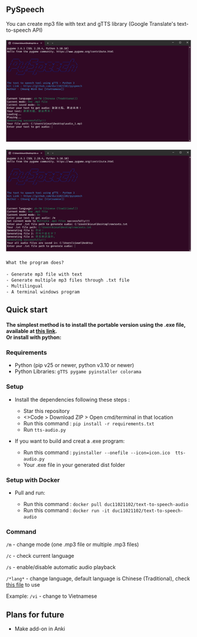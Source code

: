 ## PySpeech
You can create mp3 file with text and gTTS library (Google Translate's text-to-speech API)

<h4><p align="center"><img src="design/design-1.jpg" width="800"/></p></h4>
<h4><p align="center"><img src="design/design-2.jpg" width="800"/></p></h4>

```
What the program does? 

- Generate mp3 file with text
- Generate multiple mp3 files through .txt file
- Multilingual
- A terminal windows program
``` 

## Quick start 

<h4>The simplest method is to install the portable version using the .exe file, available at <a href="https://github.com/duc11021102/pyspeech/releases/download/v1.0/tts-audio.exe">this link</a>.
<br>
Or install with <b>python</b>:

### Requirements

* Python (pip v25 or newer, python v3.10 or newer)
* Python Libraries: `gTTS pygame pyinstaller colorama`

### Setup 

- Install the dependencies following these steps : 

  - Star this repository
  - <>Code > Download ZIP > Open cmd/terminal in that location
  - Run this command : `pip install -r requirements.txt`
  - Run `tts-audio.py`


- If you want to build and creat a .exe program:

  - Run this command : `pyinstaller --onefile --icon=icon.ico  tts-audio.py`
  - Your .exe file in your generated dist folder

### Setup with Docker

- Pull and run:

  - Run this command : `docker pull duc11021102/text-to-speech-audio`
  - Run this command : `docker run -it duc11021102/text-to-speech-audio`

### Command 
```/m``` - change mode (one .mp3 file or multiple .mp3 files)

```/c``` - check current language

```/s``` - enable/disable automatic audio playback

```/*lang*``` - change language, default language is Chinese (Traditional), check <a href="https://github.com/duc11021102/pyspeech/blob/main/langs.py" >this file<a/> to use

Example: ```/vi``` - change to Vietnamese

##  Plans for future
<ul>
  <li>Make add-on in Anki</li>
</ul>